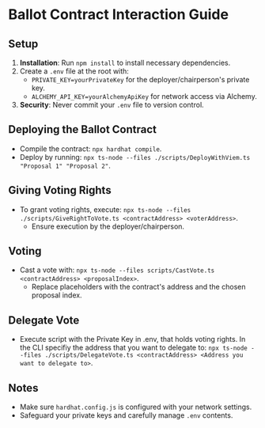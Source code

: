 # Ballot Contract Interaction Guide

## Setup
1. **Installation**: Run `npm install` to install necessary dependencies.
2. Create a `.env` file at the root with:
   - `PRIVATE_KEY=yourPrivateKey` for the deployer/chairperson's private key.
   - `ALCHEMY_API_KEY=yourAlchemyApiKey` for network access via Alchemy.
3. **Security**: Never commit your `.env` file to version control.

## Deploying the Ballot Contract
- Compile the contract: `npx hardhat compile`.
- Deploy by running: `npx ts-node --files ./scripts/DeployWithViem.ts "Proposal 1" "Proposal 2"`.

## Giving Voting Rights
- To grant voting rights, execute: 
  `npx ts-node --files ./scripts/GiveRightToVote.ts <contractAddress> <voterAddress>`.
  - Ensure execution by the deployer/chairperson.

## Voting
- Cast a vote with: `npx ts-node --files scripts/CastVote.ts <contractAddress> <proposalIndex>`.
  - Replace placeholders with the contract's address and the chosen proposal index.
 
## Delegate Vote
- Execute script with the Private Key in .env, that holds voting rights. In the CLI specifiy the address that you want to delegate to: `npx ts-node --files ./scripts/DelegateVote.ts <contractAddress> <Address you want to delegate to>`.

## Notes
- Make sure `hardhat.config.js` is configured with your network settings.
- Safeguard your private keys and carefully manage `.env` contents.
